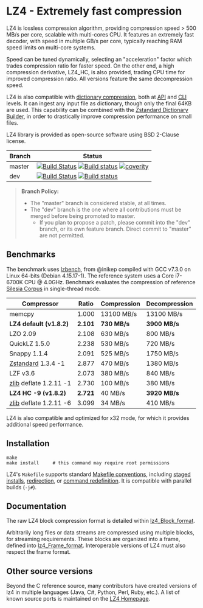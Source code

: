 LZ4 - Extremely fast compression
================================

LZ4 is lossless compression algorithm,
providing compression speed > 500 MB/s per core,
scalable with multi-cores CPU.
It features an extremely fast decoder,
with speed in multiple GB/s per core,
typically reaching RAM speed limits on multi-core systems.

Speed can be tuned dynamically, selecting an "acceleration" factor
which trades compression ratio for faster speed.
On the other end, a high compression derivative, LZ4_HC, is also provided,
trading CPU time for improved compression ratio.
All versions feature the same decompression speed.

LZ4 is also compatible with [dictionary compression](https://github.com/facebook/zstd#the-case-for-small-data-compression),
both at [API](https://github.com/lz4/lz4/blob/v1.8.3/lib/lz4frame.h#L481) and [CLI](https://github.com/lz4/lz4/blob/v1.8.3/programs/lz4.1.md#operation-modifiers) levels.
It can ingest any input file as dictionary, though only the final 64KB are used.
This capability can be combined with the [Zstandard Dictionary Builder](https://github.com/facebook/zstd/blob/v1.3.5/programs/zstd.1.md#dictionary-builder),
in order to drastically improve compression performance on small files.


LZ4 library is provided as open-source software using BSD 2-Clause license.


|Branch      |Status   |
|------------|---------|
|master      | [![Build Status][travisMasterBadge]][travisLink] [![Build status][AppveyorMasterBadge]][AppveyorLink] [![coverity][coverBadge]][coverlink] |
|dev         | [![Build Status][travisDevBadge]][travisLink]    [![Build status][AppveyorDevBadge]][AppveyorLink]                                         |

[travisMasterBadge]: https://travis-ci.org/lz4/lz4.svg?branch=master "Continuous Integration test suite"
[travisDevBadge]: https://travis-ci.org/lz4/lz4.svg?branch=dev "Continuous Integration test suite"
[travisLink]: https://travis-ci.org/lz4/lz4
[AppveyorMasterBadge]: https://ci.appveyor.com/api/projects/status/github/lz4/lz4?branch=master&svg=true "Windows test suite"
[AppveyorDevBadge]: https://ci.appveyor.com/api/projects/status/github/lz4/lz4?branch=dev&svg=true "Windows test suite"
[AppveyorLink]: https://ci.appveyor.com/project/YannCollet/lz4-1lndh
[coverBadge]: https://scan.coverity.com/projects/4735/badge.svg "Static code analysis of Master branch"
[coverlink]: https://scan.coverity.com/projects/4735

> **Branch Policy:**
> - The "master" branch is considered stable, at all times.
> - The "dev" branch is the one where all contributions must be merged
    before being promoted to master.
>   + If you plan to propose a patch, please commit into the "dev" branch,
      or its own feature branch.
      Direct commit to "master" are not permitted.

Benchmarks
-------------------------

The benchmark uses [lzbench], from @inikep
compiled with GCC v7.3.0 on Linux 64-bits (Debian 4.15.17-1).
The reference system uses a Core i7-6700K CPU @ 4.0GHz.
Benchmark evaluates the compression of reference [Silesia Corpus]
in single-thread mode.

[lzbench]: https://github.com/inikep/lzbench
[Silesia Corpus]: http://sun.aei.polsl.pl/~sdeor/index.php?page=silesia

|  Compressor             | Ratio   | Compression | Decompression |
|  ----------             | -----   | ----------- | ------------- |
|  memcpy                 |  1.000  |13100 MB/s   |  13100 MB/s   |
|**LZ4 default (v1.8.2)** |**2.101**|**730 MB/s** | **3900 MB/s** |
|  LZO 2.09               |  2.108  |  630 MB/s   |    800 MB/s   |
|  QuickLZ 1.5.0          |  2.238  |  530 MB/s   |    720 MB/s   |
|  Snappy 1.1.4           |  2.091  |  525 MB/s   |   1750 MB/s   |
|  [Zstandard] 1.3.4 -1   |  2.877  |  470 MB/s   |   1380 MB/s   |
|  LZF v3.6               |  2.073  |  380 MB/s   |    840 MB/s   |
| [zlib] deflate 1.2.11 -1|  2.730  |  100 MB/s   |    380 MB/s   |
|**LZ4 HC -9 (v1.8.2)**   |**2.721**|   40 MB/s   | **3920 MB/s** |
| [zlib] deflate 1.2.11 -6|  3.099  |   34 MB/s   |    410 MB/s   |

[zlib]: http://www.zlib.net/
[Zstandard]: http://www.zstd.net/

LZ4 is also compatible and optimized for x32 mode,
for which it provides additional speed performance.


Installation
-------------------------

```
make
make install     # this command may require root permissions
```

LZ4's `Makefile` supports standard [Makefile conventions],
including [staged installs], [redirection], or [command redefinition].
It is compatible with parallel builds (`-j#`).

[Makefile conventions]: https://www.gnu.org/prep/standards/html_node/Makefile-Conventions.html
[staged installs]: https://www.gnu.org/prep/standards/html_node/DESTDIR.html
[redirection]: https://www.gnu.org/prep/standards/html_node/Directory-Variables.html
[command redefinition]: https://www.gnu.org/prep/standards/html_node/Utilities-in-Makefiles.html


Documentation
-------------------------

The raw LZ4 block compression format is detailed within [lz4_Block_format].

Arbitrarily long files or data streams are compressed using multiple blocks,
for streaming requirements. These blocks are organized into a frame,
defined into [lz4_Frame_format].
Interoperable versions of LZ4 must also respect the frame format.

[lz4_Block_format]: doc/lz4_Block_format.md
[lz4_Frame_format]: doc/lz4_Frame_format.md


Other source versions
-------------------------

Beyond the C reference source,
many contributors have created versions of lz4 in multiple languages
(Java, C#, Python, Perl, Ruby, etc.).
A list of known source ports is maintained on the [LZ4 Homepage].

[LZ4 Homepage]: http://www.lz4.org
